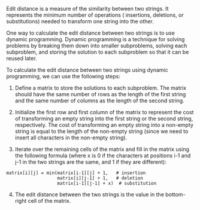 Edit distance is a measure of the similarity between two strings. It represents the minimum number of operations (
insertions, deletions, or substitutions) needed to transform one string into the other.

One way to calculate the edit distance between two strings is to use dynamic programming. Dynamic programming is a
technique for solving problems by breaking them down into smaller subproblems, solving each subproblem, and storing the
solution to each subproblem so that it can be reused later.

To calculate the edit distance between two strings using dynamic programming, we can use the following steps:

1. Define a matrix to store the solutions to each subproblem. The matrix should have the same number of rows as the
   length of the first string and the same number of columns as the length of the second string.

2. Initialize the first row and first column of the matrix to represent the cost of transforming an empty string into
   the first string or the second string, respectively. The cost of transforming an empty string into a non-empty string
   is equal to the length of the non-empty string (since we need to insert all characters in the non-empty string).

3. Iterate over the remaining cells of the matrix and fill in the matrix using the following formula (where x is 0 if
   the characters at positions i-1 and j-1 in the two strings are the same, and 1 if they are different):

```text
matrix[i][j] = min(matrix[i-1][j] + 1,   # insertion
                   matrix[i][j-1] + 1,   # deletion
                   matrix[i-1][j-1] + x)  # substitution
```

4. The edit distance between the two strings is the value in the bottom-right cell of the matrix.